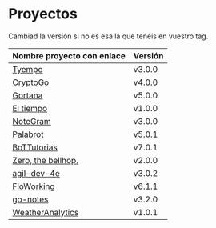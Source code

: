 # Proyectos

Cambiad la versión si no es esa la que tenéis en vuestro tag.

| Nombre proyecto con enlace                                       | Versión |
|------------------------------------------------------------------|---------|
| [Tyempo](https://github.com/Phyton-es-mi-typo/tyempo)                   | v3.0.0  |
| [CryptoGo](https://github.com/CriptoInfo/CryptoGo)                      | v4.0.0  |
| [Gortana](https://github.com/Pibes-GRX/Gortana)                        | v5.0.0  |
| [El tiempo](https://github.com/tddgrupo4/TDD-Grupo-4)            | v1.0.0  |
| [NoteGram](https://github.com/NoteGramBot/NoteGram)                   | v3.0.0  |
| [Palabrot](https://github.com/ScalaBot-Team/PalaBrot)                 | v5.0.1  |
| [BoTTutorias](https://github.com/BoTTuros/BoTTutorias)                | v7.0.1  |
|    [Zero, the bellhop.](https://github.com/monium/zero)                | v2.0.0  |
|    [agil-dev-4e](https://github.com/Kobedinho/agil-dev-4e)                | v3.0.2  |
|    [FloWorking](https://github.com/PalomitaTeam/FloWorking)              | v6.1.1  |
|    [go-notes](https://github.com/Golang-EC/go-notes)                     | v3.2.0  |
| [WeatherAnalytics](https://github.com/crislinfrajo/WeatherAnalytics)     | v1.0.1  | 
